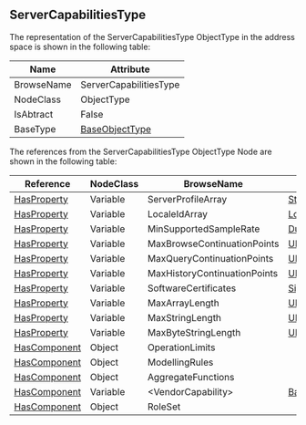 <!-- objecttype -->
## ServerCapabilitiesType
The representation of the ServerCapabilitiesType ObjectType in the address space is shown in the following table:  

|Name|Attribute|
|---|---|
|BrowseName|ServerCapabilitiesType|
|NodeClass|ObjectType|
|IsAbtract|False|
|BaseType|[BaseObjectType](../../../Part5/ObjectTypes/BaseObjectType/readme.md)|

The references from the ServerCapabilitiesType ObjectType Node are shown in the following table:  

|Reference|NodeClass|BrowseName|DataType|TypeDefinition|ModellingRule|
|---|---|---|---|---|---|
|[HasProperty](../../../Part3/ReferenceTypes/HasProperty/readme.md)|Variable|ServerProfileArray|[String](../../../Part3/DataTypes/String/readme.md)[]|[PropertyType](../../Part5/VariableTypes/PropertyType/readme.md)|[Mandatory](../../Objects/Mandatory/readme.md)|
|[HasProperty](../../../Part3/ReferenceTypes/HasProperty/readme.md)|Variable|LocaleIdArray|[LocaleId](../../../Part3/DataTypes/LocaleId/readme.md)[]|[PropertyType](../../Part5/VariableTypes/PropertyType/readme.md)|[Mandatory](../../Objects/Mandatory/readme.md)|
|[HasProperty](../../../Part3/ReferenceTypes/HasProperty/readme.md)|Variable|MinSupportedSampleRate|[Duration](../../../Part3/DataTypes/Duration/readme.md)|[PropertyType](../../Part5/VariableTypes/PropertyType/readme.md)|[Mandatory](../../Objects/Mandatory/readme.md)|
|[HasProperty](../../../Part3/ReferenceTypes/HasProperty/readme.md)|Variable|MaxBrowseContinuationPoints|[UInt16](../../../Part3/DataTypes/UInt16/readme.md)|[PropertyType](../../Part5/VariableTypes/PropertyType/readme.md)|[Mandatory](../../Objects/Mandatory/readme.md)|
|[HasProperty](../../../Part3/ReferenceTypes/HasProperty/readme.md)|Variable|MaxQueryContinuationPoints|[UInt16](../../../Part3/DataTypes/UInt16/readme.md)|[PropertyType](../../Part5/VariableTypes/PropertyType/readme.md)|[Mandatory](../../Objects/Mandatory/readme.md)|
|[HasProperty](../../../Part3/ReferenceTypes/HasProperty/readme.md)|Variable|MaxHistoryContinuationPoints|[UInt16](../../../Part3/DataTypes/UInt16/readme.md)|[PropertyType](../../Part5/VariableTypes/PropertyType/readme.md)|[Mandatory](../../Objects/Mandatory/readme.md)|
|[HasProperty](../../../Part3/ReferenceTypes/HasProperty/readme.md)|Variable|SoftwareCertificates|[SignedSoftwareCertificate](../../../Part4/DataTypes/SignedSoftwareCertificate/readme.md)[]|[PropertyType](../../Part5/VariableTypes/PropertyType/readme.md)|[Mandatory](../../Objects/Mandatory/readme.md)|
|[HasProperty](../../../Part3/ReferenceTypes/HasProperty/readme.md)|Variable|MaxArrayLength|[UInt32](../../../Part3/DataTypes/UInt32/readme.md)|[PropertyType](../../Part5/VariableTypes/PropertyType/readme.md)|[Optional](../../Objects/Optional/readme.md)|
|[HasProperty](../../../Part3/ReferenceTypes/HasProperty/readme.md)|Variable|MaxStringLength|[UInt32](../../../Part3/DataTypes/UInt32/readme.md)|[PropertyType](../../Part5/VariableTypes/PropertyType/readme.md)|[Optional](../../Objects/Optional/readme.md)|
|[HasProperty](../../../Part3/ReferenceTypes/HasProperty/readme.md)|Variable|MaxByteStringLength|[UInt32](../../../Part3/DataTypes/UInt32/readme.md)|[PropertyType](../../Part5/VariableTypes/PropertyType/readme.md)|[Optional](../../Objects/Optional/readme.md)|
|[HasComponent](../../../Part3/ReferenceTypes/HasComponent/readme.md)|Object|OperationLimits||[OperationLimitsType](../../Part5/ObjectTypes/OperationLimitsType/readme.md)|[Optional](../../Objects/Optional/readme.md)|
|[HasComponent](../../../Part3/ReferenceTypes/HasComponent/readme.md)|Object|ModellingRules||[FolderType](../../Part5/ObjectTypes/FolderType/readme.md)|[Mandatory](../../Objects/Mandatory/readme.md)|
|[HasComponent](../../../Part3/ReferenceTypes/HasComponent/readme.md)|Object|AggregateFunctions||[FolderType](../../Part5/ObjectTypes/FolderType/readme.md)|[Mandatory](../../Objects/Mandatory/readme.md)|
|[HasComponent](../../../Part3/ReferenceTypes/HasComponent/readme.md)|Variable|&lt;VendorCapability&gt;|[BaseDataType](../../../Part3/DataTypes/BaseDataType/readme.md)|[ServerVendorCapabilityType](../../Part5/VariableTypes/ServerVendorCapabilityType/readme.md)|[OptionalPlaceholder](../../Objects/OptionalPlaceholder/readme.md)|
|[HasComponent](../../../Part3/ReferenceTypes/HasComponent/readme.md)|Object|RoleSet||[RoleSetType](../../Part5/ObjectTypes/RoleSetType/readme.md)|[Optional](../../Objects/Optional/readme.md)|

